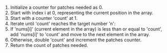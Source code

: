 1. Initialize a counter for patches needed as 0.
2. Start with index i at 0, representing the current position in the array.
3. Start with a counter 'count' at 1.
4. Iterate until 'count' reaches the target number 'n':
5. If 'nums[i]' (current element in the array) is less than or equal to 'count', add 'nums[i]' to 'count' and move to the next element in the array.
6. Otherwise, double 'count' and increment the patches counter.
7. Return the count of patches needed.
